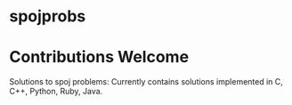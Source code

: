 # spojprobs
# Contributions Welcome
Solutions to spoj problems:
Currently contains solutions implemented in C, C++, Python, Ruby, Java.
